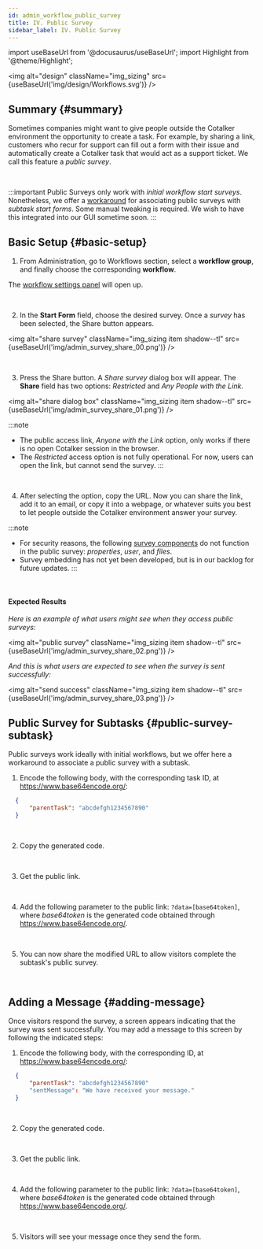 ```yaml
---
id: admin_workflow_public_survey
title: IV. Public Survey
sidebar_label: IV. Public Survey
---
```

import useBaseUrl from '@docusaurus/useBaseUrl'; 
import Highlight from '@theme/Highlight';

<img alt="design" className="img_sizing" src={useBaseUrl('img/design/Workflows.svg')} />
<br/>

<div className="alert alert--secondary">

## Summary {#summary}
Sometimes companies might want to give people outside the Cotalker environment the opportunity to create a task. For example, by sharing a link, customers who recur for support can fill out a form with their issue and automatically create a Cotalker task that would act as a support ticket. We call this feature a _public survey_.

</div>
<br/>


:::important
Public Surveys only work with _initial workflow start surveys_. Nonetheless, we offer a [workaround](#public-survey-subtask) for associating public surveys with _subtask start forms_. Some manual tweaking is required. We wish to have this integrated into our GUI sometime soon.
:::

## Basic Setup {#basic-setup}
<div className="alert alert--secondary">

1. From <span className="badge badge--primary">Administration</span>, go to <span className="badge badge--primary">Workflows</span> section, select a **workflow group**, and finally choose the corresponding **workflow**.

  The [workflow settings panel](/docs/documentation/admin/workflows/admin_workflow_configure#edit-a-single-workflow) will open up.

</div>
<br/>

<div className="alert alert--secondary">

2. In the **Start Form** field, choose the desired survey. Once a _survey_ has been selected, the <span className="badge badge--primary">Share</span> button appears.

<img alt="share survey" className="img_sizing item shadow--tl" src={useBaseUrl('img/admin_survey_share_00.png')} />
<br/>

</div>
<br/>

<div className="alert alert--secondary">

3. Press the <span className="badge badge--primary">Share</span> button. A _Share survey_ dialog box will appear. The **Share** field has two options: _Restricted_ and _Any People with the Link_.

<img alt="share dialog box" className="img_sizing item shadow--tl" src={useBaseUrl('img/admin_survey_share_01.png')} />
<br/>

:::note
  - The public access link, _Anyone with the Link_ option, only works if there is no open Cotalker session in the browser.
  - The _Restricted_ access option is not fully operational. For now, users can open the link, but cannot send the survey.
:::

</div>
<br/>

<div className="alert alert--secondary">

4. After selecting the option, copy the URL. Now you can share the link, add it to an email, or copy it into a webpage, or whatever suits you best to let people outside the Cotalker environment answer your survey.

:::note
- For security reasons, the following [survey components](/docs/documentation/admin/admin_survey) do not function in the public survey: _properties_, _user_, and _files_.
- Survey embedding has not yet been developed, but is in our backlog for future updates.
:::

</div>
<br/>

#### Expected Results
_Here is an example of what users might see when they access public surveys:_


<img alt="public survey" className="img_sizing item shadow--tl" src={useBaseUrl('img/admin_survey_share_02.png')} />
<br/>


_And this is what users are expected to see when the survey is sent successfully:_


<img alt="send success" className="img_sizing item shadow--tl" src={useBaseUrl('img/admin_survey_share_03.png')} />
<br/>

## Public Survey for Subtasks {#public-survey-subtask}

Public surveys work ideally with initial workflows, but we offer here a workaround to associate a public survey with a subtask.

<div className="alert alert--secondary">

1. Encode the following body, with the corresponding task ID, at https://www.base64encode.org/:
```json
  {
      "parentTask": "abcdefgh1234567890"
  }
```

</div>
<br/>

<div className="alert alert--secondary">

2. Copy the generated code.

</div>
<br/>

<div className="alert alert--secondary">

3. Get the public link.

</div>
<br/>

<div className="alert alert--secondary">

4. Add the following parameter to the public link: `?data=[base64token]`, where _base64token_ is the generated code obtained through https://www.base64encode.org/.

</div>
<br/>

<div className="alert alert--secondary">

5. You can now share the modified URL to allow visitors complete the subtask's public survey.

</div>
<br/>

## Adding a Message {#adding-message}

Once visitors respond the survey, a screen appears indicating that the survey was sent successfully. You may add a message to this screen by following the indicated steps:

<div className="alert alert--secondary">

1. Encode the following body, with the corresponding ID, at https://www.base64encode.org/:
```json
  {
      "parentTask": "abcdefgh1234567890"
      "sentMessage": "We have received your message."
  }
```

</div>
<br/>

<div className="alert alert--secondary">

2. Copy the generated code.

</div>
<br/>

<div className="alert alert--secondary">

3. Get the public link.

</div>
<br/>

<div className="alert alert--secondary">

4. Add the following parameter to the public link: `?data=[base64token]`, where _base64token_ is the generated code obtained through https://www.base64encode.org/.

</div>
<br/>

<div className="alert alert--secondary">

5. Visitors will see your message once they send the form.

</div>
<br/>
